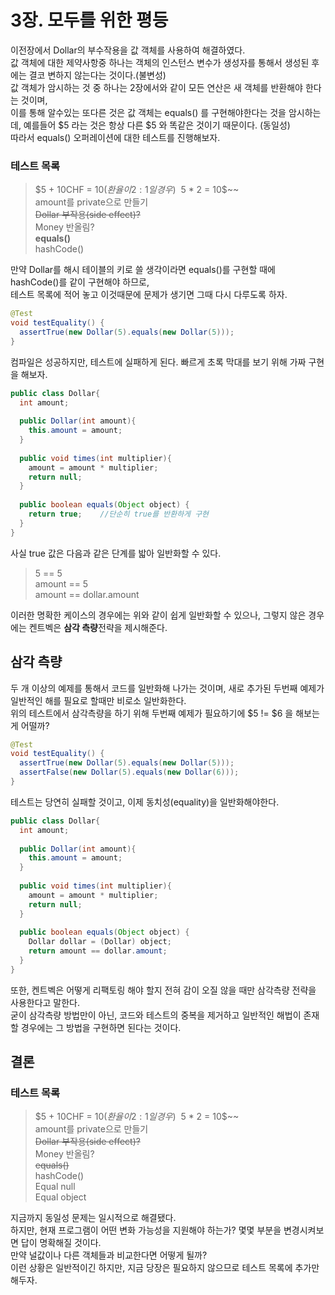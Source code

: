 # 3장. 모두를 위한 평등
이전장에서 Dollar의 부수작용을 값 객체를 사용하여 해결하였다.  
값 객체에 대한 제약사항중 하나는 객체의 인스턴스 변수가 생성자를 통해서 생성된 후에는 결코 변하지 않는다는 것이다.(불변성)  
값 객체가 암시하는 것 중 하나는 2장에서와 같이 모든 연산은 새 객체를 반환해야 한다는 것이며,  
이를 통해 알수있는 또다른 것은 값 객체는 equals() 를 구현해야한다는 것을 암시하는데, 예를들어 $5 라는 것은 항상 다른 $5 와 똑같은 것이기 때문이다. (동일성)  
따라서 equals() 오퍼레이션에 대한 테스트를 진행해보자.

### 테스트 목록
> $5 + 10CHF = $10(환율이 2:1 일 경우)  
> ~~$5 * 2 = 10$~~  
> amount를 private으로 만들기  
> ~~Dollar 부작용(side effect)?~~  
> Money 반올림?  
> **equals()**  
> hashCode()

만약 Dollar를 해시 테이블의 키로 쓸 생각이라면 equals()를 구현할 때에 hashCode()를 같이 구현해야 하므로,  
테스트 목록에 적어 놓고 이것때문에 문제가 생기면 그때 다시 다루도록 하자.

```JAVA
@Test
void testEquality() {
  assertTrue(new Dollar(5).equals(new Dollar(5)));    
}
```

컴파일은 성공하지만, 테스트에 실패하게 된다. 빠르게 초록 막대를 보기 위해 가짜 구현을 해보자.
```JAVA
public class Dollar{  
  int amount;
  
  public Dollar(int amount){
    this.amount = amount;
  }
  
  public void times(int multiplier){
    amount = amount * multiplier;
    return null;
  }
  
  public boolean equals(Object object) {
    return true;    //단순히 true를 반환하게 구현
  }
}
```

사실 true 값은 다음과 같은 단계를 밟아 일반화할 수 있다.
> 5 == 5  
> amount == 5  
> amount == dollar.amount

이러한 명확한 케이스의 경우에는 위와 같이 쉽게 일반화할 수 있으나, 그렇지 않은 경우에는 켄트벡은 **삼각 측량**전략을 제시해준다.

## 삼각 측량
두 개 이상의 예제를 통해서 코드를 일반화해 나가는 것이며, 새로 추가된 두번째 예제가 일반적인 해를 필요로 할때만 비로소 일반화한다.  
위의 테스트에서 삼각측량을 하기 위해 두번째 예제가 필요하기에 $5 != $6 을 해보는게 어떨까?
```JAVA
@Test
void testEquality() {
  assertTrue(new Dollar(5).equals(new Dollar(5)));
  assertFalse(new Dollar(5).equals(new Dollar(6)));
}
```

테스트는 당연히 실패할 것이고, 이제 동치성(equality)을 일반화해야한다.
```JAVA
public class Dollar{  
  int amount;
  
  public Dollar(int amount){
    this.amount = amount;
  }
  
  public void times(int multiplier){
    amount = amount * multiplier;
    return null;
  }
  
  public boolean equals(Object object) {
    Dollar dollar = (Dollar) object;
    return amount == dollar.amount;
  }
}
```
또한, 켄트벡은 어떻게 리팩토링 해야 할지 전혀 감이 오질 않을 때만 삼각측량 전략을 사용한다고 말한다.  
굳이 삼각측량 방법만이 아닌, 코드와 테스트의 중복을 제거하고 일반적인 해법이 존재할 경우에는 그 방법을 구현하면 된다는 것이다.

## 결론
### 테스트 목록
> $5 + 10CHF = $10(환율이 2:1 일 경우)  
> ~~$5 * 2 = 10$~~  
> amount를 private으로 만들기  
> ~~Dollar 부작용(side effect)?~~  
> Money 반올림?  
> ~~equals()~~  
> hashCode()  
> Equal null  
> Equal object

지금까지 동일성 문제는 일시적으로 해결됐다.  
하지만, 현재 프로그램이 어떤 변화 가능성을 지원해야 하는가? 몇몇 부분을 변경시켜보면 답이 명확해질 것이다.  
만약 널값이나 다른 객체들과 비교한다면 어떻게 될까?  
이런 상황은 일반적이긴 하지만, 지금 당장은 필요하지 않으므로 테스트 목록에 추가만 해두자.
